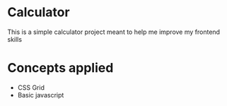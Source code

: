 # Calculator
This is a simple calculator project meant to help me improve my frontend skills

# Concepts applied
- CSS Grid
- Basic javascript